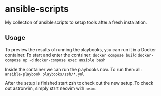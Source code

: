 # ansible-scripts
My collection of ansible scripts to setup tools after a fresh installation.

## Usage
To preview the results of running the playbooks, you can run it in a Docker container.
To start and enter the container:
`docker-compose build`
`docker-compose up -d`
`docker-compose exec ansible bash`

Inside the container we can run the playbooks now. To run them all:
`ansible-playbook playbooks/zsh/*.yml`

After the setup is finished start zsh to check out the new setup.
To check out astronvim, simply start neovim with `nvim`.

